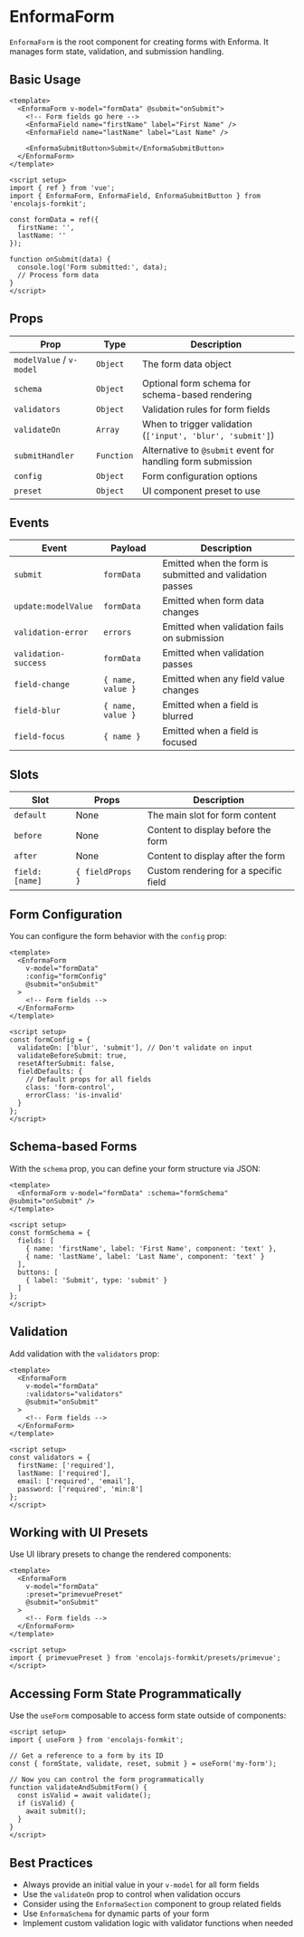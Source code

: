 # EnformaForm

`EnformaForm` is the root component for creating forms with Enforma. It manages form state, validation, and submission handling.

## Basic Usage

```vue
<template>
  <EnformaForm v-model="formData" @submit="onSubmit">
    <!-- Form fields go here -->
    <EnformaField name="firstName" label="First Name" />
    <EnformaField name="lastName" label="Last Name" />
    
    <EnformaSubmitButton>Submit</EnformaSubmitButton>
  </EnformaForm>
</template>

<script setup>
import { ref } from 'vue';
import { EnformaForm, EnformaField, EnformaSubmitButton } from 'encolajs-formkit';

const formData = ref({
  firstName: '',
  lastName: ''
});

function onSubmit(data) {
  console.log('Form submitted:', data);
  // Process form data
}
</script>
```

## Props

| Prop | Type | Description |
|------|------|-------------|
| `modelValue` / `v-model` | `Object` | The form data object |
| `schema` | `Object` | Optional form schema for schema-based rendering |
| `validators` | `Object` | Validation rules for form fields |
| `validateOn` | `Array` | When to trigger validation (`['input', 'blur', 'submit']`) |
| `submitHandler` | `Function` | Alternative to `@submit` event for handling form submission |
| `config` | `Object` | Form configuration options |
| `preset` | `Object` | UI component preset to use |

## Events

| Event | Payload | Description |
|-------|---------|-------------|
| `submit` | `formData` | Emitted when the form is submitted and validation passes |
| `update:modelValue` | `formData` | Emitted when form data changes |
| `validation-error` | `errors` | Emitted when validation fails on submission |
| `validation-success` | `formData` | Emitted when validation passes |
| `field-change` | `{ name, value }` | Emitted when any field value changes |
| `field-blur` | `{ name, value }` | Emitted when a field is blurred |
| `field-focus` | `{ name }` | Emitted when a field is focused |

## Slots

| Slot | Props | Description |
|------|-------|-------------|
| `default` | None | The main slot for form content |
| `before` | None | Content to display before the form |
| `after` | None | Content to display after the form |
| `field:[name]` | `{ fieldProps }` | Custom rendering for a specific field |

## Form Configuration

You can configure the form behavior with the `config` prop:

```vue
<template>
  <EnformaForm 
    v-model="formData" 
    :config="formConfig"
    @submit="onSubmit"
  >
    <!-- Form fields -->
  </EnformaForm>
</template>

<script setup>
const formConfig = {
  validateOn: ['blur', 'submit'], // Don't validate on input
  validateBeforeSubmit: true,
  resetAfterSubmit: false,
  fieldDefaults: {
    // Default props for all fields
    class: 'form-control',
    errorClass: 'is-invalid'
  }
};
</script>
```

## Schema-based Forms

With the `schema` prop, you can define your form structure via JSON:

```vue
<template>
  <EnformaForm v-model="formData" :schema="formSchema" @submit="onSubmit" />
</template>

<script setup>
const formSchema = {
  fields: [
    { name: 'firstName', label: 'First Name', component: 'text' },
    { name: 'lastName', label: 'Last Name', component: 'text' }
  ],
  buttons: [
    { label: 'Submit', type: 'submit' }
  ]
};
</script>
```

## Validation

Add validation with the `validators` prop:

```vue
<template>
  <EnformaForm 
    v-model="formData" 
    :validators="validators"
    @submit="onSubmit"
  >
    <!-- Form fields -->
  </EnformaForm>
</template>

<script setup>
const validators = {
  firstName: ['required'],
  lastName: ['required'],
  email: ['required', 'email'],
  password: ['required', 'min:8']
};
</script>
```

## Working with UI Presets

Use UI library presets to change the rendered components:

```vue
<template>
  <EnformaForm 
    v-model="formData" 
    :preset="primevuePreset"
    @submit="onSubmit"
  >
    <!-- Form fields -->
  </EnformaForm>
</template>

<script setup>
import { primevuePreset } from 'encolajs-formkit/presets/primevue';
</script>
```

## Accessing Form State Programmatically

Use the `useForm` composable to access form state outside of components:

```vue
<script setup>
import { useForm } from 'encolajs-formkit';

// Get a reference to a form by its ID
const { formState, validate, reset, submit } = useForm('my-form');

// Now you can control the form programmatically
function validateAndSubmitForm() {
  const isValid = await validate();
  if (isValid) {
    await submit();
  }
}
</script>
```

## Best Practices

- Always provide an initial value in your `v-model` for all form fields
- Use the `validateOn` prop to control when validation occurs
- Consider using the `EnformaSection` component to group related fields
- Use `EnformaSchema` for dynamic parts of your form
- Implement custom validation logic with validator functions when needed